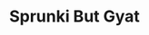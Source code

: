 ---
slug: sprunki-but-gyat
title: Sprunki But Gyat
description: "Sprunki But Gyat is an exciting online game. Play for free directly in your browser!"
icon: /images/popular_mods/Sprunki But Gyat.png
url: https://wowtbc.net/sprunkin/sprunki-gyat/index.html
previewImage: /images/popular_mods/Sprunki But Gyat.png
type: popular mods

# SEO配置
seo:
  title: "Sprunki But Gyat - Play Free Online Game | Fun Browser Games"
  description: "Sprunki But Gyat - Play this fun online game for free in your browser. No download required!"
  ogImage: "/images/popular_mods/Sprunki But Gyat.png"
  keywords: "sprunki-but-gyat, online game, browser game, free game, popular mods game, play online"

videoUrls:
  - https://www.youtube.com/embed/example1
  - https://www.youtube.com/embed/example2

whyPlay:
  title: "Why Play Sprunki But Gyat?"
  items:
    - "Immersive Gameplay: Sprunki But Gyat offers an engaging and immersive gaming experience that will keep you entertained for hours"
    - "Challenging Levels: Test your skills with increasingly difficult challenges and obstacles"
    - "Beautiful Graphics: Enjoy stunning visuals and smooth animations that bring the game world to life"
    - "Regular Updates: New content and features are added regularly to keep the game fresh and exciting"
    - "Free to Play: Experience all the fun without spending a penny"
    - "Community Features: Connect with other players, share strategies, and compete for high scores"
    - "Cross-Platform: Play on any device with a web browser, no downloads required"

features:
  title: "Key Features of Sprunki But Gyat"
  image: "/images/popular_mods/Sprunki But Gyat.png"
  items:
    - "Intuitive Controls: Easy to learn controls make Sprunki But Gyat accessible for players of all skill levels"
    - "Multiple Game Modes: Enjoy various gameplay options that provide different challenges and experiences"
    - "Character Customization: Personalize your gaming experience with unique characters and items"
    - "Achievement System: Complete special tasks to earn rewards and recognition"
    - "Leaderboards: Compete with players worldwide and see who can achieve the highest scores"

characteristics:
  title: "Game Characteristics"
  image: "/images/popular_mods/Sprunki But Gyat.png"
  items:
    - "Genre: Popular mods game with elements of strategy and skill"
    - "Difficulty: Suitable for both casual gamers and those seeking a challenge"
    - "Play Time: Quick sessions or extended gameplay, depending on your preference"
    - "Art Style: Vibrant and engaging visuals that enhance the gaming experience"
    - "Sound Design: Immersive audio that complements the gameplay perfectly"

info: "Sprunki But Gyat is an exciting online game that offers players a unique and engaging gaming experience. With its intuitive controls, stunning visuals, and challenging gameplay, Sprunki But Gyat provides hours of entertainment for players of all ages and skill levels. Whether you're looking for a quick gaming session during a break or an extended play session, Sprunki But Gyat delivers an immersive experience that will keep you coming back for more. The game features multiple levels of increasing difficulty, ensuring that players are constantly challenged as they progress. With regular updates adding new content and features, Sprunki But Gyat remains fresh and exciting, providing endless entertainment options for its growing community of players."

howToPlayIntro: "Welcome to Sprunki But Gyat! This guide will walk you through the basics and help you master the game. Whether you're a beginner or looking to improve your skills, these tips and instructions will enhance your gaming experience."

howToPlaySteps:
  - title: "Getting Started"
    description: "Begin your Sprunki But Gyat adventure by familiarizing yourself with the controls. Use your keyboard or mouse to navigate through the game interface. The tutorial will guide you through the basic mechanics and help you understand the objectives."
  - title: "Understanding the Objectives"
    description: "In Sprunki But Gyat, your main goal is to progress through levels by completing specific objectives. Each level presents unique challenges that require different strategies and approaches."
  - title: "Mastering the Controls"
    description: "Practice using the controls to improve your precision and reaction time. Sprunki But Gyat requires quick reflexes and strategic thinking to overcome obstacles and defeat opponents."
  - title: "Utilizing Power-ups"
    description: "Collect power-ups throughout the game to enhance your abilities and overcome difficult challenges. Each power-up offers unique advantages that can be crucial for success."
  - title: "Developing Strategies"
    description: "As you progress in Sprunki But Gyat, develop effective strategies for different scenarios. Analyze patterns, anticipate challenges, and adapt your approach to maximize your performance."

faq:
  title: "Frequently Asked Questions about Sprunki But Gyat"
  items:
    - question: "Is Sprunki But Gyat free to play?"
      answer: "Yes, Sprunki But Gyat is completely free to play directly in your web browser. No downloads or purchases are required to enjoy the full game experience."
    - question: "Can I play Sprunki But Gyat on mobile devices?"
      answer: "Yes, Sprunki But Gyat is optimized for both desktop and mobile play. You can enjoy the game on any device with a web browser and internet connection."
    - question: "Are there any in-game purchases?"
      answer: "While Sprunki But Gyat is free to play, there may be optional in-game purchases available for cosmetic items or additional features that don't affect core gameplay."
    - question: "How often is Sprunki But Gyat updated?"
      answer: "The developers regularly update Sprunki But Gyat with new content, features, and improvements based on player feedback and game performance."
    - question: "Can I play Sprunki But Gyat offline?"
      answer: "Currently, Sprunki But Gyat requires an internet connection to play as it's a browser-based online game."
    - question: "Is Sprunki But Gyat suitable for children?"
      answer: "Yes, Sprunki But Gyat is designed to be family-friendly and suitable for players of all ages."
    - question: "How do I report bugs or issues?"
      answer: "If you encounter any problems while playing Sprunki But Gyat, you can report them through the game's support page or contact the developers directly through their website."
    - question: "Still Have Questions?"
      answer: "If you have additional questions about Sprunki But Gyat that aren't covered in this FAQ, please visit our support center or contact our customer service team for assistance."
---